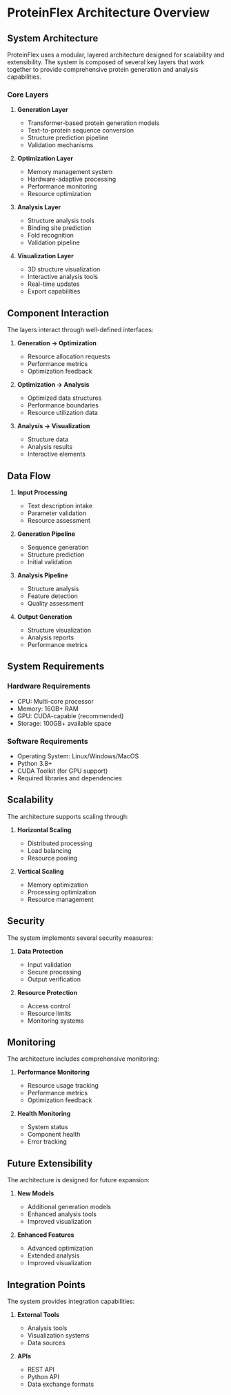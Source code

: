 # ProteinFlex Architecture Overview

## System Architecture

ProteinFlex uses a modular, layered architecture designed for scalability and extensibility. The system is composed of several key layers that work together to provide comprehensive protein generation and analysis capabilities.

### Core Layers

1. **Generation Layer**
   - Transformer-based protein generation models
   - Text-to-protein sequence conversion
   - Structure prediction pipeline
   - Validation mechanisms

2. **Optimization Layer**
   - Memory management system
   - Hardware-adaptive processing
   - Performance monitoring
   - Resource optimization

3. **Analysis Layer**
   - Structure analysis tools
   - Binding site prediction
   - Fold recognition
   - Validation pipeline

4. **Visualization Layer**
   - 3D structure visualization
   - Interactive analysis tools
   - Real-time updates
   - Export capabilities

## Component Interaction

The layers interact through well-defined interfaces:

1. **Generation → Optimization**
   - Resource allocation requests
   - Performance metrics
   - Optimization feedback

2. **Optimization → Analysis**
   - Optimized data structures
   - Performance boundaries
   - Resource utilization data

3. **Analysis → Visualization**
   - Structure data
   - Analysis results
   - Interactive elements

## Data Flow

1. **Input Processing**
   - Text description intake
   - Parameter validation
   - Resource assessment

2. **Generation Pipeline**
   - Sequence generation
   - Structure prediction
   - Initial validation

3. **Analysis Pipeline**
   - Structure analysis
   - Feature detection
   - Quality assessment

4. **Output Generation**
   - Structure visualization
   - Analysis reports
   - Performance metrics

## System Requirements

### Hardware Requirements
- CPU: Multi-core processor
- Memory: 16GB+ RAM
- GPU: CUDA-capable (recommended)
- Storage: 100GB+ available space

### Software Requirements
- Operating System: Linux/Windows/MacOS
- Python 3.8+
- CUDA Toolkit (for GPU support)
- Required libraries and dependencies

## Scalability

The architecture supports scaling through:

1. **Horizontal Scaling**
   - Distributed processing
   - Load balancing
   - Resource pooling

2. **Vertical Scaling**
   - Memory optimization
   - Processing optimization
   - Resource management

## Security

The system implements several security measures:

1. **Data Protection**
   - Input validation
   - Secure processing
   - Output verification

2. **Resource Protection**
   - Access control
   - Resource limits
   - Monitoring systems

## Monitoring

The architecture includes comprehensive monitoring:

1. **Performance Monitoring**
   - Resource usage tracking
   - Performance metrics
   - Optimization feedback

2. **Health Monitoring**
   - System status
   - Component health
   - Error tracking

## Future Extensibility

The architecture is designed for future expansion:

1. **New Models**
   - Additional generation models
   - Enhanced analysis tools
   - Improved visualization

2. **Enhanced Features**
   - Advanced optimization
   - Extended analysis
   - Improved visualization

## Integration Points

The system provides integration capabilities:

1. **External Tools**
   - Analysis tools
   - Visualization systems
   - Data sources

2. **APIs**
   - REST API
   - Python API
   - Data exchange formats
